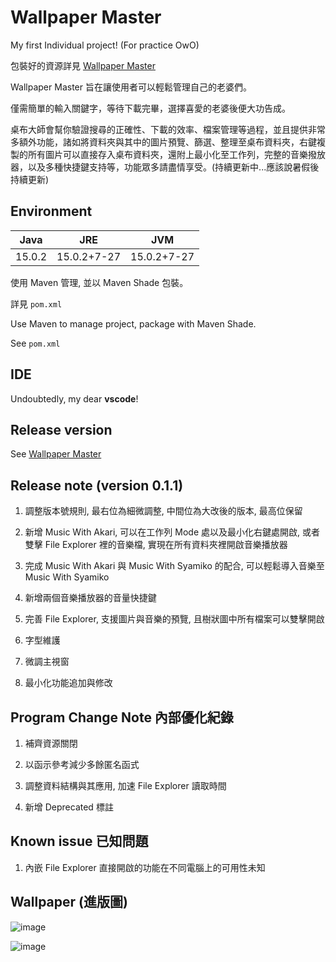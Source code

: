 # Wallpaper Master

My first Individual project! (For practice OwO)

包裝好的資源詳見 [Wallpaper Master](https://github.com/Shiritai/wallpaper_master_application)

Wallpaper Master 旨在讓使用者可以輕鬆管理自己的老婆們。

僅需簡單的輸入關鍵字，等待下載完畢，選擇喜愛的老婆後便大功告成。

桌布大師會幫你驗證搜尋的正確性、下載的效率、檔案管理等過程，並且提供非常多額外功能，諸如將資料夾與其中的圖片預覽、篩選、整理至桌布資料夾，右鍵複製的所有圖片可以直接存入桌布資料夾，還附上最小化至工作列，完整的音樂撥放器，以及多種快捷鍵支持等，功能眾多請盡情享受。(持續更新中...應該說暑假後持續更新)

## Environment

Java|JRE|JVM
-|:-:|-
15.0.2|15.0.2+7-27|15.0.2+7-27

使用 Maven 管理, 並以 Maven Shade 包裝。

詳見 `pom.xml`

Use Maven to manage project, package with Maven Shade.

See `pom.xml`

## IDE

Undoubtedly, my dear **vscode**!

## Release version

See [Wallpaper Master](https://github.com/Shiritai/wallpaper_master_application)

## Release note (version 0.1.1)

1. 調整版本號規則, 最右位為細微調整, 中間位為大改後的版本, 最高位保留

2. 新增 Music With Akari, 可以在工作列 Mode 處以及最小化右鍵處開啟, 或者雙擊 File Explorer 裡的音樂檔, 實現在所有資料夾裡開啟音樂播放器

3. 完成 Music With Akari 與 Music With Syamiko 的配合, 可以輕鬆導入音樂至 Music With Syamiko

4. 新增兩個音樂播放器的音量快捷鍵

5. 完善 File Explorer, 支援圖片與音樂的預覽, 且樹狀圖中所有檔案可以雙擊開啟

6. 字型維護

7. 微調主視窗

8. 最小化功能追加與修改

## Program Change Note 內部優化紀錄

1. 補齊資源關閉

2. 以函示參考減少多餘匿名函式

3. 調整資料結構與其應用, 加速 File Explorer 讀取時間

4. 新增 Deprecated 標註

## Known issue 已知問題

1. 內嵌 File Explorer 直接開啟的功能在不同電腦上的可用性未知

## Wallpaper (進版圖)

![image](https://i.imgur.com/OqV05rM.jpg)

![image](https://i.imgur.com/sktWxXr.jpg)
